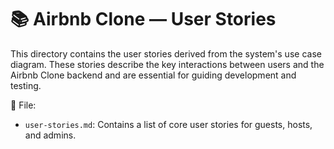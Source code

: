 # 📚 Airbnb Clone — User Stories

This directory contains the user stories derived from the system's use case diagram. These stories describe the key interactions between users and the Airbnb Clone backend and are essential for guiding development and testing.

📄 File:
- `user-stories.md`: Contains a list of core user stories for guests, hosts, and admins.
